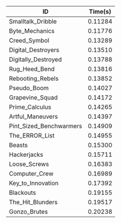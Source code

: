 |ID|Time(s)|
|-|-|
|Smalltalk_Dribble|0.11284|
|Byte_Mechanics|0.11776|
|Creed_Symbol|0.13289|
|Digital_Destroyers|0.13510|
|Digitally_Destroyed|0.13788|
|Rug_Heed_Bend|0.13816|
|Rebooting_Rebels|0.13852|
|Pseudo_Boom|0.14027|
|Grapevine_Squad|0.14172|
|Prime_Calculus|0.14265|
|Artful_Maneuvers|0.14397|
|Pint_Sized_Benchwarmers|0.14909|
|The_ERROR_List|0.14955|
|Beasts|0.15300|
|Hackerjacks|0.15711|
|Loose_Screws|0.16383|
|Computer_Crew|0.16989|
|Key_to_Innovation|0.17392|
|Blackouts|0.19155|
|The_Hit_Blunders|0.19517|
|Gonzo_Brutes|0.20238|

